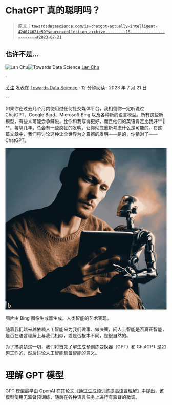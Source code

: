# ChatGPT 真的聪明吗？

> 原文：[`towardsdatascience.com/is-chatgpt-actually-intelligent-42d07462fe59?source=collection_archive---------15-----------------------#2023-07-21`](https://towardsdatascience.com/is-chatgpt-actually-intelligent-42d07462fe59?source=collection_archive---------15-----------------------#2023-07-21)

## 也许不是…

[](https://huonglanchu.medium.com/?source=post_page-----42d07462fe59--------------------------------)![Lan Chu](https://huonglanchu.medium.com/?source=post_page-----42d07462fe59--------------------------------)[](https://towardsdatascience.com/?source=post_page-----42d07462fe59--------------------------------)![Towards Data Science](https://towardsdatascience.com/?source=post_page-----42d07462fe59--------------------------------) [Lan Chu](https://huonglanchu.medium.com/?source=post_page-----42d07462fe59--------------------------------)

·

[关注](https://medium.com/m/signin?actionUrl=https%3A%2F%2Fmedium.com%2F_%2Fsubscribe%2Fuser%2F3916743f0e10&operation=register&redirect=https%3A%2F%2Ftowardsdatascience.com%2Fis-chatgpt-actually-intelligent-42d07462fe59&user=Lan+Chu&userId=3916743f0e10&source=post_page-3916743f0e10----42d07462fe59---------------------post_header-----------) 发表在 [Towards Data Science](https://towardsdatascience.com/?source=post_page-----42d07462fe59--------------------------------) · 12 分钟阅读 · 2023 年 7 月 21 日[](https://medium.com/m/signin?actionUrl=https%3A%2F%2Fmedium.com%2F_%2Fvote%2Ftowards-data-science%2F42d07462fe59&operation=register&redirect=https%3A%2F%2Ftowardsdatascience.com%2Fis-chatgpt-actually-intelligent-42d07462fe59&user=Lan+Chu&userId=3916743f0e10&source=-----42d07462fe59---------------------clap_footer-----------)

--

[](https://medium.com/m/signin?actionUrl=https%3A%2F%2Fmedium.com%2F_%2Fbookmark%2Fp%2F42d07462fe59&operation=register&redirect=https%3A%2F%2Ftowardsdatascience.com%2Fis-chatgpt-actually-intelligent-42d07462fe59&source=-----42d07462fe59---------------------bookmark_footer-----------)

如果你在过去几个月内使用过任何社交媒体平台，我相信你一定听说过 ChatGPT、Google Bard、Microsoft Bing 以及各种新的语言模型。所有这些新模型，有些人可能会争辩说，比你和我写得更好，而且他们的英语肯定比我好**🥲**。每隔几年，总会有一些疯狂的发明，让你彻底重新考虑什么是可能的。在这篇文章中，我们将讨论这种让全世界为之震撼的发明——是的，你猜对了——ChatGPT。

![](img/e9402ce0a1ff589cf90aaf22d6fcd633.png)

图片由 Bing 图像生成器生成。人类智能的艺术表现。

随着我们越来越依赖人工智能来为我们做事、做决策，问人工智能是否真正智能，是否在语言理解上与我们相似，或是否根本不同，是很自然的。

为了搞清楚这一切，我们将首先了解生成预训练变换器（GPT）和 ChatGPT 是如何工作的，然后讨论人工智能具备智能的意义。

# 理解 GPT 模型

GPT 模型最早由 OpenAI 在其论文[《通过生成预训练提高语言理解》](https://s3-us-west-2.amazonaws.com/openai-assets/research-covers/language-unsupervised/language_understanding_paper.pdf)中提出，该模型使用无监督预训练，随后在各种语言任务上进行有监督的微调。
